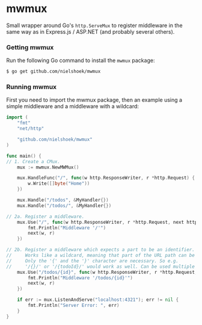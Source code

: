 # mwmux

Small wrapper around Go's `http.ServeMux` to register middleware in the same way as in Express.js / ASP.NET (and probably several others).

### Getting mwmux

Run the following Go command to install the `mwmux` package:

```sh
$ go get github.com/nielshoek/mwmux
```

### Running mwmux

First you need to import the mwmux package, then an example using a simple middleware and a middleware with a wildcard:

```go
import (
	"fmt"
	"net/http"

	"github.com/nielshoek/mwmux"
)

func main() {
// 1. Create a CMux.
	mux := mwmux.NewMWMux()

	mux.HandleFunc("/", func(w http.ResponseWriter, r *http.Request) {
		w.Write([]byte("Home"))
	})

	mux.Handle("/todos", &MyHandler{})
	mux.Handle("/todos/", &MyHandler{})

// 2a. Register a middleware.
	mux.Use("/", func(w http.ResponseWriter, r *http.Request, next http.HandlerFunc) {
		fmt.Println("Middleware '/'")
		next(w, r)
	})

// 2b. Register a middleware which expects a part to be an identifier.
//     Works like a wildcard, meaning that part of the URL path can be anything.
//     Only the '{' and the '}' character are necessary. So e.g.
//     '/{}/' or '/{todoId}/' would work as well. Can be used multiple times.
	mux.Use("/todos/{id}", func(w http.ResponseWriter, r *http.Request, next http.HandlerFunc) {
		fmt.Println("Middleware '/todos/{id}'")
		next(w, r)
	})

	if err := mux.ListenAndServe("localhost:4321"); err != nil {
		fmt.Println("Server Error: ", err)
	}
}
```